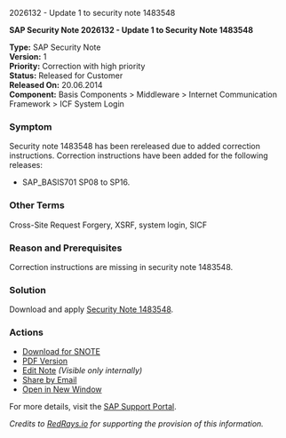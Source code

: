 2026132 - Update 1 to security note 1483548

**SAP Security Note 2026132 - Update 1 to Security Note 1483548**

**Type:** SAP Security Note  
**Version:** 1  
**Priority:** Correction with high priority  
**Status:** Released for Customer  
**Released On:** 20.06.2014  
**Component:** Basis Components > Middleware > Internet Communication Framework > ICF System Login

### Symptom
Security note 1483548 has been rereleased due to added correction instructions. Correction instructions have been added for the following releases:
- SAP_BASIS701 SP08 to SP16.

### Other Terms
Cross-Site Request Forgery, XSRF, system login, SICF

### Reason and Prerequisites
Correction instructions are missing in security note 1483548.

### Solution
Download and apply [Security Note 1483548](https://me.sap.com/notes/1483548).

### Actions
- [Download for SNOTE](https://notesdownloads.sap.com/note/0040000017885852017)
- [PDF Version](https://userapps.support.sap.com/sap/support/sfm/notes/print/0002026132?language=en-US&token=3101CEBDAC7F8DB6BB104981A3D0671B)
- [Edit Note](https://me.sap.com/sap/support/notes/edit/0002026132) *(Visible only internally)*
- [Share by Email](https://me.sap.com/share/0002026132)
- [Open in New Window](https://me.sap.com/notes/2026132)

For more details, visit the [SAP Support Portal](https://me.sap.com/).

*Credits to [RedRays.io](https://redrays.io) for supporting the provision of this information.*